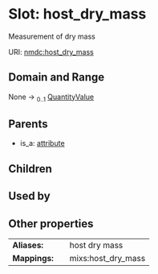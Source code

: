 
# Slot: host_dry_mass


Measurement of dry mass

URI: [nmdc:host_dry_mass](https://microbiomedata/meta/host_dry_mass)


## Domain and Range

None &#8594;  <sub>0..1</sub> [QuantityValue](QuantityValue.md)

## Parents

 *  is_a: [attribute](attribute.md)

## Children


## Used by


## Other properties

|  |  |  |
| --- | --- | --- |
| **Aliases:** | | host dry mass |
| **Mappings:** | | mixs:host_dry_mass |

